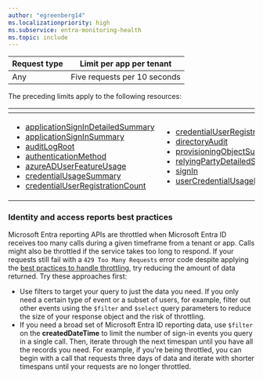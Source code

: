 ```yaml
---
author: "egreenberg14"
ms.localizationpriority: high
ms.subservice: entra-monitoring-health
ms.topic: include
---
```

<!-- markdownlint-disable MD041 -->

| Request type |  Limit per app per tenant |
| ------------ | ------------------------ |
| Any | Five requests per 10 seconds |

The preceding limits apply to the following resources:

| <!-- fake header--> | <!-- fake header--> |
|--|--|
|<ul> <li> [applicationSignInDetailedSummary](/graph/api/resources/applicationsignindetailedsummary) <li> [applicationSignInSummary](/graph/api/resources/applicationsigninsummary) <li> [auditLogRoot](/graph/api/resources/auditlogroot) <li> [authenticationMethod](/graph/api/resources/authenticationmethod) <li> [azureADUserFeatureUsage](/graph/api/resources/userregistrationfeaturesummary) <li> [credentialUsageSummary](/graph/api/resources/credentialusagesummary) <li> [credentialUserRegistrationCount](/graph/api/resources/credentialuserregistrationcount) </ul>| <ul><li> [credentialUserRegistrationDetails](/graph/api/resources/credentialuserregistrationdetails) <li> [directoryAudit](/graph/api/resources/directoryaudit) <li> [provisioningObjectSummary](/graph/api/resources/provisioningobjectsummary) <li> [relyingPartyDetailedSummary](/graph/api/resources/relyingpartydetailedsummary) <li> [signIn](/graph/api/resources/signin) <li> [userCredentialUsageDetails](/graph/api/resources/usercredentialusagedetails)  </ul> |

<!--
Verify the following:  azureadfeatureusage, azureadlicenseusage, azureaduserfeatureusage, recommendation, recommendationresource, restrictedsignin

Changed authenticationMethodsRoot to authenticationMethod
-->

### Identity and access reports best practices
Microsoft Entra reporting APIs are throttled when Microsoft Entra ID receives too many calls during a given timeframe from a tenant or app. Calls might also be throttled if the service takes too long to respond. If your requests still fail with a `429 Too Many Requests` error code despite applying the [best practices to handle throttling](throttling.md#best-practices-to-handle-throttling), try reducing the amount of data returned. Try these approaches first:
- Use filters to target your query to just the data you need. If you only need a certain type of event or a subset of users, for example, filter out other events using the `$filter` and `$select` query parameters to reduce the size of your response object and the risk of throttling.
- If you need a broad set of Microsoft Entra ID reporting data, use `$filter` on the **createdDateTime** to limit the number of sign-in events you query in a single call. Then, iterate through the next timespan until you have all the records you need. For example, if you're being throttled, you can begin with a call that requests three days of data and iterate with shorter timespans until your requests are no longer throttled.

